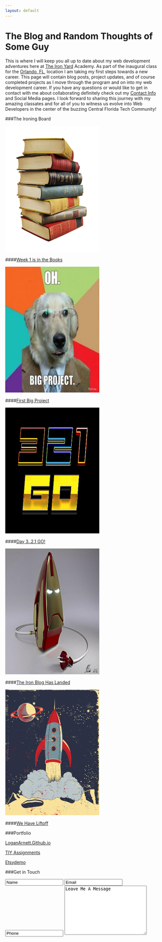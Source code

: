 ```yaml
---
layout: default
---
```


# The Blog and Random Thoughts of Some Guy
This is where I will keep you all up to date about my web development
adventures here at [The Iron Yard](http://theironyard.com/) Academy. As part
of the inaugural class for the [Orlando, FL](http://theironyard.com/locations/orlando/), location I
am taking my first steps towards a new career. This page will contain blog posts,
project updates, and of course completed projects as I move through the program
and on into my web development career. If you have any questions or would like
to get in contact with me about collaborating definitely check out my [Contact Info](#contact)
and Social Media pages. I look forward to sharing this journey with my amazing
classates and for all of you to witness us evolve into Web Developers in the
center of the buzzing Central Florida Tech Community!

###The Ironing Board

<p id="post"><a href="http://loganarnett.github.io/2014/09/26/Week-1-is-in-the-Books"><img src="images/books.jpg" alt="" width="300" height="400"></a></p>

####[Week 1 is in the Books](http://loganarnett.github.io/2014/09/26/Week-1-is-in-the-Books)

<p id="post"><a href="http://loganarnett.github.io/2014/09/25/First-Big-Project"><img src="images/dogproject.jpg" alt="" width="300" height="400"></a></p>

####[First Big Project](http://loganarnett.github.io/2014/09/25/First-Big-Project)

<p id="post"><a href="http://loganarnett.github.io/2014/09/24/Day-3-2-1-Go"><img src="images/321go.jpg" alt="" width="300" height="400"></a></p>

####[Day 3..2.1 GO!](/2014/09/24/Day-3-2-1-Go)

<p id="post"><a href="http://loganarnett.github.io/2014/09/23/The-Iron-Blog-Has-Landed"><img src="images/ironman.jpg" alt="" width="300" height="400"></a></p>

####[The Iron Blog Has Landed](/2014/09/23/The-Iron-Blog-Has-Landed)

<p id="post"><a href="http://loganarnett.github.io/2014/09/22/We-Have-Liftoff"><img src="images/liftoff.png" alt="" width="300" height="400"></a></p>

####[We Have Liftoff](/2014/09/22/We-Have-Liftoff)




###Portfolio

[LoganArnett.Github.io](https://github.com/LoganArnett/LoganArnett.github.io)

[TIY Assignments](https://github.com/LoganArnett/TIY-Assignments)

[Etsydemo](https://github.com/LoganArnett/etsydemo)



###Get in Touch
<form id="inTouch">
<input type="text" value="Name">

<input type="email" value="Email">

<input type="tel" value="Phone">

<textarea name="textarea" rows="10" cols="30">Leave Me A Message</textarea>
</form>
